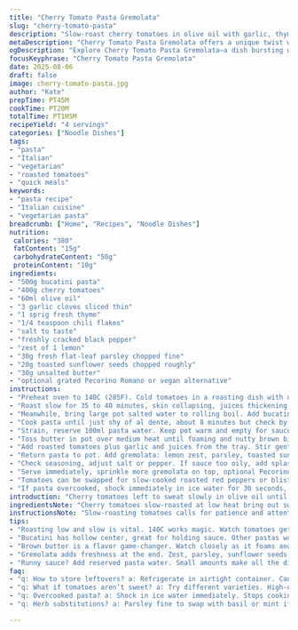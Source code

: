 ```yaml
---
title: "Cherry Tomato Pasta Gremolata"
slug: "cherry-tomato-pasta"
description: "Slow-roast cherry tomatoes in olive oil with garlic, thyme, and a pinch of chili flakes until caramelized and bursting. Toss with pasta cooked al dente, adding a gremolata of lemon zest, parsley, and toasted sunflower seeds instead of traditional pine nuts. Swap standard spaghetti for bucatini for a chewier bite. A drizzle of browned butter adds a nutty depth. Timing hinges on soft-skin tomatoes collapsing, pastas offering toothy resistance, gremolata fresh with zing. Involve textures — juicy bursts against herbaceous crunch. Flexible substitutions for herbs, nuts, pasta shapes. Advice for rescuing excess sauce or overcooked noodles."
metaDescription: "Cherry Tomato Pasta Gremolata offers a unique twist with roasted tomatoes and a bright gremolata that enhances flavor and texture."
ogDescription: "Explore Cherry Tomato Pasta Gremolata—a dish bursting with vibrant roasted flavors and fresh gremolata that elevate your pasta game."
focusKeyphrase: "Cherry Tomato Pasta Gremolata"
date: 2025-08-06
draft: false
image: cherry-tomato-pasta.jpg
author: "Kate"
prepTime: PT45M
cookTime: PT20M
totalTime: PT1H5M
recipeYield: "4 servings"
categories: ["Noodle Dishes"]
tags:
- "pasta"
- "Italian"
- "vegetarian"
- "roasted tomatoes"
- "quick meals"
keywords:
- "pasta recipe"
- "Italian cuisine"
- "vegetarian pasta"
breadcrumb: ["Home", "Recipes", "Noodle Dishes"]
nutrition: 
 calories: "380"
 fatContent: "15g"
 carbohydrateContent: "50g"
 proteinContent: "10g"
ingredients:
- "500g bucatini pasta"
- "400g cherry tomatoes"
- "60ml olive oil"
- "3 garlic cloves sliced thin"
- "1 sprig fresh thyme"
- "1/4 teaspoon chili flakes"
- "salt to taste"
- "freshly cracked black pepper"
- "zest of 1 lemon"
- "30g fresh flat-leaf parsley chopped fine"
- "20g toasted sunflower seeds chopped roughly"
- "30g unsalted butter"
- "optional grated Pecorino Romano or vegan alternative"
instructions:
- "Preheat oven to 140C (285F). Cold tomatoes in a roasting dish with olive oil, garlic slices, chili flakes, thyme sprig. Sprinkle salt liberally — pulls moisture, intensifies sweetness."
- "Roast slow for 35 to 40 minutes, skin collapsing, juices thickening. Tiny cracks on tomato surface. Aroma turns deep and fragrant, garlic lightly toasted, no burnt bits."
- "Meanwhile, bring large pot salted water to rolling boil. Add bucatini. Stir every couple of minutes to prevent sticking."
- "Cook pasta until just shy of al dente, about 8 minutes but check by biting — firm to center with slight chew. Pasta continues cooking slightly when drained."
- "Strain, reserve 100ml pasta water. Keep pot warm and empty for sauce assembly."
- "Toss butter in pot over medium heat until foaming and nutty brown bits form on bottom, about 3 minutes. Smell changes, watch closely to avoid burning — no acrid smell."
- "Add roasted tomatoes plus garlic and juices from the tray. Stir gently, break apart any whole tomatoes with spoon to release more sauce but keep chunks intact. Add black pepper."
- "Return pasta to pot. Add gremolata: lemon zest, parsley, toasted sunflower seeds. Stir pasta into sauce, add reserved water in small batches to loosen if dry."
- "Check seasoning, adjust salt or pepper. If sauce too oily, add splash vinegar or squeeze of lemon to balance richness."
- "Serve immediately, sprinkle more gremolata on top, optional Pecorino for extra savoriness."
- "Tomatoes can be swapped for slow-cooked roasted red peppers or blistered eggplants for a twist. Parsley may be exchanged with basil or mint, sunflower seeds with toasted pumpkin seeds."
- "If pasta overcooked, shock immediately in ice water for 30 seconds, then reheat briefly in sauce with reserved water to recover texture."
introduction: "Cherry tomatoes left to sweat slowly in olive oil until their skins break and sweet juices thicken. That subtle slow-roasting draws out sugars, concentrating flavor without harsh char. Garlic slices add a mellow pungency finishing lightly toasted but never burnt. Thyme releases herbaceous notes into the mix. Pasta cooked to a subtle chew, never floppy. Gremolata usually pine nuts chopped bright with parsley and lemon but here sunflower seeds toast up nutty and textural, cheaper, easy, allergen-friendly. The browned butter finishes with a savory, deep layer — smells that nudge you in the kitchen — an aroma that tells when the base is ready. Timing is more about what you see and smell than stopwatch. Practical tips on saving the sauce if it dries, rescuing pasta if overcooked, avoiding common slip-ups. This is about confident hands working with simple ingredients and subtle shifts, not fuss and frills."
ingredientsNote: "Cherry tomatoes slow-roasted at low heat bring out sweetness and soften without shriveling completely. Avoid high heat which chars or shrinks fruit too fast. Olive oil must be good quality; it’s the flavor vehicle here. Garlic sliced thin releases its aroma gently compared to minced. Thyme adds subtle earthiness but feel free to swap with rosemary or oregano depending on pantry. Chili flakes are optional but give a touch of heat — less if sensitive. Bucatini chosen for its hollow center holding sauce inside but spaghetti or linguine can substitute; cooking times vary slightly. Sunflower seeds toasted till golden replace traditional pine nuts — less pricey, nut-free, adding crunch. Butter browned carefully adds nuttiness and depth but omit or substitute with olive oil for dairy-free. Lemon zest for brightness must come fresh, not dried. Fine chopping gremolata ingredients maximizes fragrance. Pecorino adds salty tang but vegan hard cheese alternatives work well too."
instructionsNote: "Slow-roasting tomatoes calls for patience and attention to color and texture changes rather than strict timing. Watch skin collapse and juice thicken; those tell when caramelization is right. Garlic should toast without burning — slices help monitor. Pasta cooking to al dente means testing bites frequently as cooking times vary by brand; dump promptly in colander and reserve water to control final sauce texture; starch helps bind. Browning butter needs constant watch so it doesn’t burn, transforming flavor in minutes — nutty scent, amber color. Mixing roasted tomato juices with butter coats the strands with glossy sauce; breaking tomatoes slightly releases more juice but too much mush loses pleasant texture. Adding gremolata last keeps its freshness — chopping parsley and zest finely releases oils and fragrance instantly. If sauce feels tight or dry, add pasta water in small increments to loosen without diluting flavor. Final seasoning adjusts salt and acidity, balancing richness and sharp notes. Serving hot preserves texture contrast; leftovers require only reheating carefully with splash of water to avoid drying."
tips:
- "Roasting low and slow is vital. 140C works magic. Watch tomatoes get soft, skins break. Garlic slices toast just right. Aroma tells you — deep richness forms. No charred bits means success."
- "Bucatini has hollow center, great for holding sauce. Other pastas work too. Just watch cooking times. Al dente means firm in center. Test frequently. If overcooked, shock in ice water. Quick fix."
- "Brown butter is a flavor game-changer. Watch closely as it foams and darkens. Nutty aroma fills the kitchen but avoid burning. Adds layers to your dish. Easy but requires focus."
- "Gremolata adds freshness at the end. Zest, parsley, sunflower seeds. Chop finely. At last moment keeps oils intact, bright notes elevate. Skip if too chunky, you lose that aroma."
- "Runny sauce? Add reserved pasta water. Small amounts make all the difference. Too oily? A splash of vinegar or lemon juice balances richness. Always taste and adjust."
faq:
- "q: How to store leftovers? a: Refrigerate in airtight container. Can last a few days. Reheat gently with splash of water. Avoid drying out. Keep an eye on texture."
- "q: What if tomatoes aren’t sweet? a: Try different varieties. High-quality olive oil adds depth. Heat and timing matter, adjust roasting. Explore flavor with vinegar in sauce."
- "q: Overcooked pasta? a: Shock in ice water immediately. Stops cooking. Reheat carefully in the sauce with reserved water. Save texture, regain that bite, avoid mush."
- "q: Herb substitutions? a: Parsley fine to swap with basil or mint if on hand. Thyme can shift to rosemary. Flexible options work well; adjust flavor profile as needed."

---
```

